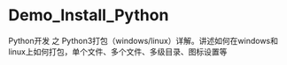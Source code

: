 # Demo_Install_Python
Python开发 之 Python3打包（windows/linux）详解。讲述如何在windows和linux上如何打包，单个文件、多个文件、多级目录、图标设置等
